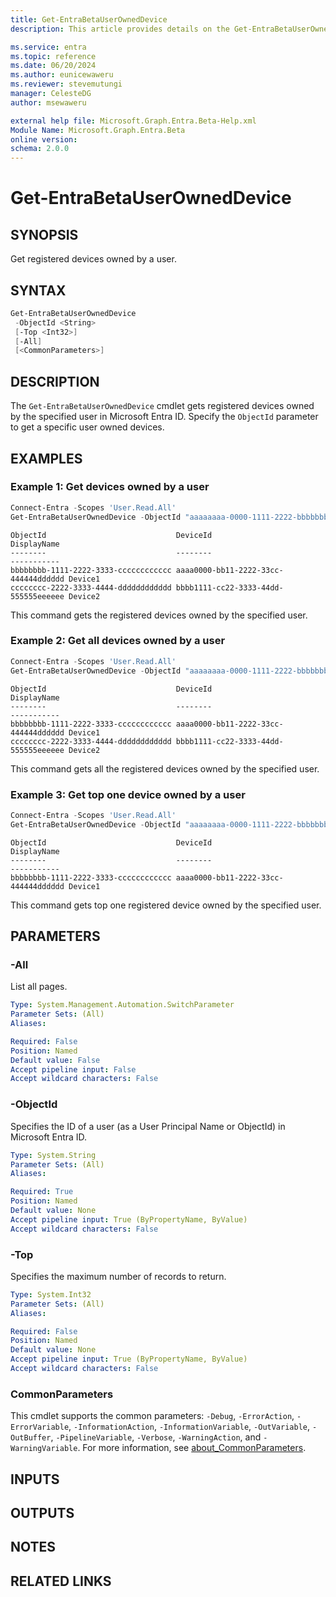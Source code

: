 ```yaml
---
title: Get-EntraBetaUserOwnedDevice
description: This article provides details on the Get-EntraBetaUserOwnedDevice command.

ms.service: entra
ms.topic: reference
ms.date: 06/20/2024
ms.author: eunicewaweru
ms.reviewer: stevemutungi
manager: CelesteDG
author: msewaweru

external help file: Microsoft.Graph.Entra.Beta-Help.xml
Module Name: Microsoft.Graph.Entra.Beta
online version:
schema: 2.0.0
---
```


# Get-EntraBetaUserOwnedDevice

## SYNOPSIS

Get registered devices owned by a user.

## SYNTAX

```powershell
Get-EntraBetaUserOwnedDevice 
 -ObjectId <String> 
 [-Top <Int32>] 
 [-All] 
 [<CommonParameters>]
```

## DESCRIPTION

The `Get-EntraBetaUserOwnedDevice` cmdlet gets registered devices owned by the specified user in Microsoft Entra ID. Specify the `ObjectId` parameter to get a specific user owned devices.

## EXAMPLES

### Example 1: Get devices owned by a user

```powershell
Connect-Entra -Scopes 'User.Read.All'
Get-EntraBetaUserOwnedDevice -ObjectId "aaaaaaaa-0000-1111-2222-bbbbbbbbbbbb"
```

```output
ObjectId                             DeviceId                             DisplayName
--------                             --------                             -----------
bbbbbbbb-1111-2222-3333-cccccccccccc aaaa0000-bb11-2222-33cc-444444dddddd Device1
cccccccc-2222-3333-4444-dddddddddddd bbbb1111-cc22-3333-44dd-555555eeeeee Device2
```

This command gets the registered devices owned by the specified user.

### Example 2: Get all devices owned by a user

```powershell
Connect-Entra -Scopes 'User.Read.All'
Get-EntraBetaUserOwnedDevice -ObjectId "aaaaaaaa-0000-1111-2222-bbbbbbbbbbbb" -All
```

```output
ObjectId                             DeviceId                             DisplayName
--------                             --------                             -----------
bbbbbbbb-1111-2222-3333-cccccccccccc aaaa0000-bb11-2222-33cc-444444dddddd Device1
cccccccc-2222-3333-4444-dddddddddddd bbbb1111-cc22-3333-44dd-555555eeeeee Device2
```

This command gets all the registered devices owned by the specified user.

### Example 3: Get top one device owned by a user

```powershell
Connect-Entra -Scopes 'User.Read.All'
Get-EntraBetaUserOwnedDevice -ObjectId "aaaaaaaa-0000-1111-2222-bbbbbbbbbbbb" -Top 1
```

```output
ObjectId                             DeviceId                             DisplayName
--------                             --------                             -----------
bbbbbbbb-1111-2222-3333-cccccccccccc aaaa0000-bb11-2222-33cc-444444dddddd Device1
```

This command gets top one registered device owned by the specified user.

## PARAMETERS

### -All

List all pages.

```yaml
Type: System.Management.Automation.SwitchParameter
Parameter Sets: (All)
Aliases:

Required: False
Position: Named
Default value: False
Accept pipeline input: False
Accept wildcard characters: False
```

### -ObjectId

Specifies the ID of a user (as a User Principal Name or ObjectId) in Microsoft Entra ID.

```yaml
Type: System.String
Parameter Sets: (All)
Aliases:

Required: True
Position: Named
Default value: None
Accept pipeline input: True (ByPropertyName, ByValue)
Accept wildcard characters: False
```

### -Top

Specifies the maximum number of records to return.

```yaml
Type: System.Int32
Parameter Sets: (All)
Aliases:

Required: False
Position: Named
Default value: None
Accept pipeline input: True (ByPropertyName, ByValue)
Accept wildcard characters: False
```

### CommonParameters

This cmdlet supports the common parameters: `-Debug`, `-ErrorAction`, `-ErrorVariable`, `-InformationAction`, `-InformationVariable`, `-OutVariable`, `-OutBuffer`, `-PipelineVariable`, `-Verbose`, `-WarningAction`, and `-WarningVariable`. For more information, see [about_CommonParameters](https://go.microsoft.com/fwlink/?LinkID=113216).

## INPUTS

## OUTPUTS

## NOTES

## RELATED LINKS
